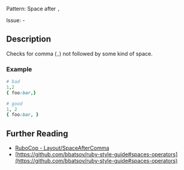 Pattern: Space after `,`

Issue: -

## Description

Checks for comma (`,`) not followed by some kind of space.

### Example

```ruby
# bad
1,2
{ foo:bar,}

# good
1, 2
{ foo:bar, }
```

## Further Reading

* [RuboCop - Layout/SpaceAfterComma](https://rubocop.readthedocs.io/en/latest/cops_layout/#layoutspaceaftercomma)
* [https://github.com/bbatsov/ruby-style-guide#spaces-operators](https://github.com/bbatsov/ruby-style-guide#spaces-operators)
